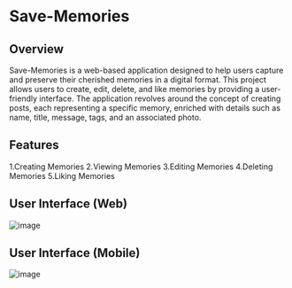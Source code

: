 # Save-Memories

## Overview

  Save-Memories is a web-based application designed to help users capture and preserve their cherished memories in a digital format. This project allows users to create, edit, delete, and    like memories by providing a user-friendly interface. The application revolves around the concept of creating posts, each representing a specific memory, enriched with details such as      name, title, message, tags, and an associated photo.

## Features

  1.Creating Memories
  2.Viewing Memories
  3.Editing Memories
  4.Deleting Memories
  5.Liking Memories

## User Interface (Web)

  ![image](https://github.com/janith720/Save-Memories/assets/85020879/2f9eceb4-3a5b-4d9e-8c94-00fe92b5e163)

## User Interface (Mobile)

  ![image](https://github.com/janith720/Save-Memories/assets/85020879/2192995a-ccc8-4b98-bb78-36a64e3c063e)

